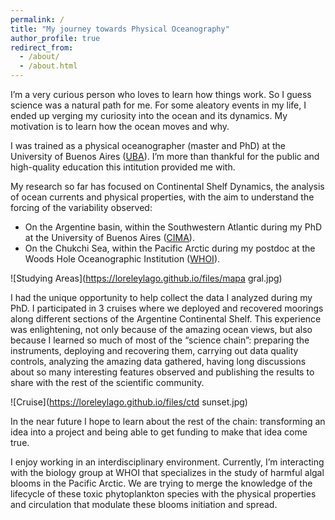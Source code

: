 ```yaml
---
permalink: /
title: "My journey towards Physical Oceanography"
author_profile: true
redirect_from: 
  - /about/
  - /about.html
---
```


I’m a very curious person who loves to learn how things work. So I guess science was a natural path for me. For some aleatory events in my life, I ended up verging my curiosity into the ocean and its dynamics. My motivation is to learn how the ocean moves and why.

I was trained as a physical oceanographer (master and PhD) at the University of Buenos Aires ([UBA](https://exactas.uba.ar/)). I’m more than thankful for the public and high-quality education this intitution provided me with.

My research so far has focused on Continental Shelf Dynamics, the analysis of ocean currents and physical properties, with the aim to understand the forcing of the variability observed:
* On the Argentine basin, within the Southwestern Atlantic during my PhD at the University of Buenos Aires ([CIMA](https://www.cima.fcen.uba.ar/)).
* On the Chukchi Sea, within the Pacific Arctic during my postdoc at the Woods Hole Oceanographic Institution ([WHOI](https://www.whoi.edu/)).

![Studying Areas](https://loreleylago.github.io/files/mapa gral.jpg)

I had the unique opportunity to help collect the data I analyzed during my PhD. I participated in 3 cruises where we deployed and recovered moorings along different sections of the Argentine Continental Shelf. This experience was enlightening, not only because of the amazing ocean views, but also because I learned so much of most of the “science chain”: preparing the instruments, deploying and recovering them, carrying out data quality controls, analyzing the amazing data gathered, having long discussions about so many interesting features observed and publishing the results to share with the rest of the scientific community.

![Cruise](https://loreleylago.github.io/files/ctd sunset.jpg)

In the near future I hope to learn about the rest of the chain: transforming an idea into a project and being able to get funding to make that idea come true.

I enjoy working in an interdisciplinary environment. Currently, I’m interacting with the biology group at WHOI that specializes in the study of harmful algal blooms in the Pacific Arctic. We are trying to merge the knowledge of the lifecycle of these toxic phytoplankton species with the physical properties and circulation that modulate these blooms initiation and spread.
